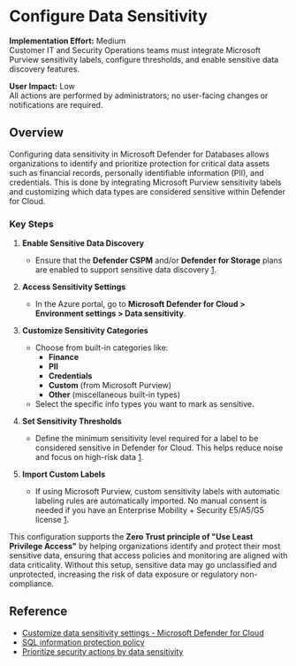# Configure Data Sensitivity

**Implementation Effort:** Medium  
Customer IT and Security Operations teams must integrate Microsoft Purview sensitivity labels, configure thresholds, and enable sensitive data discovery features.

**User Impact:** Low  
All actions are performed by administrators; no user-facing changes or notifications are required.

## Overview

Configuring data sensitivity in Microsoft Defender for Databases allows organizations to identify and prioritize protection for critical data assets such as financial records, personally identifiable information (PII), and credentials. This is done by integrating Microsoft Purview sensitivity labels and customizing which data types are considered sensitive within Defender for Cloud.

### Key Steps

1. **Enable Sensitive Data Discovery**  
   - Ensure that the **Defender CSPM** and/or **Defender for Storage** plans are enabled to support sensitive data discovery [1](https://learn.microsoft.com/en-us/azure/defender-for-cloud/data-sensitivity-settings).

2. **Access Sensitivity Settings**  
   - In the Azure portal, go to **Microsoft Defender for Cloud > Environment settings > Data sensitivity**.

3. **Customize Sensitivity Categories**  
   - Choose from built-in categories like:
     - **Finance**
     - **PII**
     - **Credentials**
     - **Custom** (from Microsoft Purview)
     - **Other** (miscellaneous built-in types)
   - Select the specific info types you want to mark as sensitive.

4. **Set Sensitivity Thresholds**  
   - Define the minimum sensitivity level required for a label to be considered sensitive in Defender for Cloud. This helps reduce noise and focus on high-risk data [1](https://learn.microsoft.com/en-us/azure/defender-for-cloud/data-sensitivity-settings).

5. **Import Custom Labels**  
   - If using Microsoft Purview, custom sensitivity labels with automatic labeling rules are automatically imported. No manual consent is needed if you have an Enterprise Mobility + Security E5/A5/G5 license [1](https://learn.microsoft.com/en-us/azure/defender-for-cloud/data-sensitivity-settings).

This configuration supports the **Zero Trust principle of "Use Least Privilege Access"** by helping organizations identify and protect their most sensitive data, ensuring that access policies and monitoring are aligned with data criticality. Without this setup, sensitive data may go unclassified and unprotected, increasing the risk of data exposure or regulatory non-compliance.

## Reference

- [Customize data sensitivity settings - Microsoft Defender for Cloud](https://learn.microsoft.com/en-us/azure/defender-for-cloud/data-sensitivity-settings)  
- [SQL information protection policy](https://learn.microsoft.com/en-us/azure/defender-for-cloud/sql-information-protection-policy)  
- [Prioritize security actions by data sensitivity](https://learn.microsoft.com/en-us/azure/defender-for-cloud/information-protection)
